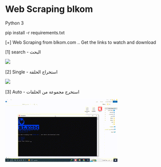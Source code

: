# Web Scraping blkom

Python 3

pip install -r requirements.txt

[+] Web Scraping from blkom.com .. Get the links to watch and download

[1] search - البحث 

![](1.gif)

[2] Single - استخراج الحلقة

![](2.gif)

[3] Auto - استخرج مجموعة من الحلقات

![](3.gif)
